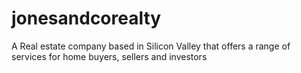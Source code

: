 # jonesandcorealty
A Real estate company based in Silicon Valley that offers a range of services for home buyers, sellers and investors
